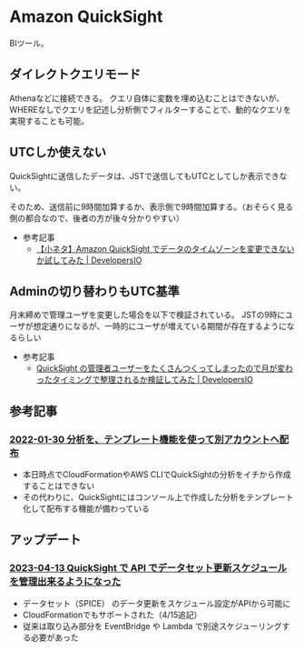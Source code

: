 # Amazon QuickSight

BIツール。

## ダイレクトクエリモード

Athenaなどに接続できる。
クエリ自体に変数を埋め込むことはできないが、WHEREなしでクエリを記述し分析側でフィルターすることで、動的なクエリを実現することも可能。

## UTCしか使えない

QuickSightに送信したデータは、JSTで送信してもUTCとしてしか表示できない。

そのため、送信前に9時間加算するか、表示側で9時間加算する。（おそらく見る側の都合なので、後者の方が後々分かりやすい）

- 参考記事
  - [【小ネタ】Amazon QuickSight でデータのタイムゾーンを変更できないか試してみた | DevelopersIO](https://dev.classmethod.jp/articles/change-timezone-on-quicksight/)


## Adminの切り替わりもUTC基準

月末締めで管理ユーザを変更した場合を以下で検証されている。
JSTの9時にユーザが想定通りになるが、一時的にユーザが増えている期間が存在するようになるらしい

- 参考記事
  - [QuickSight の管理者ユーザーをたくさんつくってしまったので月が変わったタイミングで整理されるか検証してみた | DevelopersIO](https://dev.classmethod.jp/articles/quicksight-admin-takusan-tukutta/)

## 参考記事

### [2022-01-30 分析を、テンプレート機能を使って別アカウントへ配布](https://dev.classmethod.jp/articles/quicksight-analysis-template/)

- 本日時点でCloudFormationやAWS CLIでQuickSightの分析をイチから作成することはできない
- その代わりに、QuickSightにはコンソール上で作成した分析をテンプレート化して配布する機能が備わっている

## アップデート

### [2023-04-13 QuickSight で API でデータセット更新スケジュールを管理出来るようになった](https://dev.classmethod.jp/articles/quicksight-api-refresh-schedule/)

- データセット（SPICE） のデータ更新をスケジュール設定がAPIから可能に
- CloudFormationでもサポートされた（4/15追記）
- 従来は取り込み部分を EventBridge や Lambda で別途スケジューリングする必要があった
